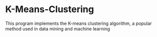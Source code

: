 # K-Means-Clustering
This program implements the K-means clustering algorithm, a popular method used in data mining and machine learning
